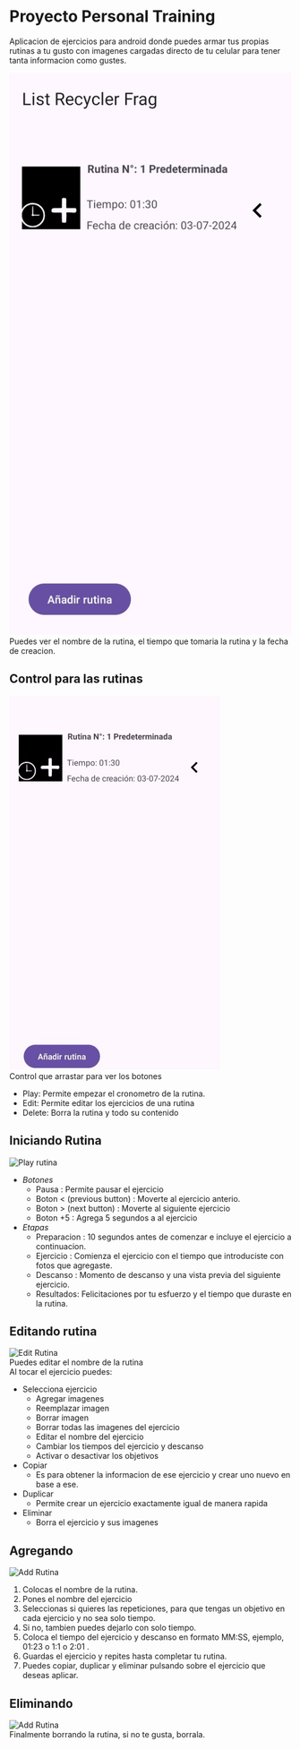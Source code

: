 # Proyecto Personal Training
Aplicacion de ejercicios para android donde puedes armar tus propias rutinas a tu gusto con imagenes cargadas directo de tu celular para tener tanta informacion como gustes.  

![Vista Previa](./github/imagen_previa_app.jpg)  
Puedes ver el nombre de la rutina, el tiempo que tomaria la rutina y la fecha de creacion.  
  
## Control para las rutinas
![SwipeRevealLayout](./github/scrollRutina.gif)  
Control que arrastar para ver los botones  
- Play: Permite empezar el cronometro de la rutina.
- Edit: Permite editar los ejercicios de una rutina
- Delete: Borra la rutina y todo su contenido 

## Iniciando Rutina
![Play rutina](./github/play_rutina.gif) 
- *Botones*
  - Pausa : Permite pausar el ejercicio
  - Boton < (previous button) : Moverte al ejercicio anterio.
  - Boton > (next button) : Moverte al siguiente ejercicio
  - Boton +5 : Agrega 5 segundos a al ejercicio
- *Etapas*
  - Preparacion : 10 segundos antes de comenzar e incluye el ejercicio a continuacion.
  - Ejercicio : Comienza el ejercicio con el tiempo que introduciste con fotos que agregaste.
  - Descanso : Momento de descanso y una vista previa del siguiente ejercicio.
  - Resultados: Felicitaciones por tu esfuerzo y el tiempo que duraste en la rutina.

## Editando rutina
![Edit Rutina](./github/edit_rutina.gif)   
Puedes editar el nombre de la rutina  
Al tocar el ejercicio puedes:  
- Selecciona ejercicio
  - Agregar imagenes
  - Reemplazar imagen
  - Borrar imagen
  - Borrar todas las imagenes del ejercicio
  - Editar el nombre del ejercicio
  - Cambiar los tiempos del ejercicio y descanso
  - Activar o desactivar los objetivos
- Copiar
  - Es para obtener la informacion de ese ejercicio y crear uno nuevo en base a ese.
- Duplicar 
  - Permite crear un ejercicio exactamente igual de manera rapida
- Eliminar
  - Borra el ejercicio y sus imagenes

## Agregando 
![Add Rutina](./github/add_rutina.gif)   
1. Colocas el nombre de la rutina.
2. Pones el nombre del ejercicio
3. Seleccionas si quieres las repeticiones, para que tengas un objetivo en cada ejercicio y no sea solo tiempo.
4. Si no, tambien puedes dejarlo con solo tiempo. 
5. Coloca el tiempo del ejercicio y descanso en formato MM:SS, ejemplo, 01:23 o 1:1 o 2:01 .
6. Guardas el ejercicio y repites hasta completar tu rutina.
7. Puedes copiar, duplicar y eliminar pulsando sobre el ejercicio que deseas aplicar. 

## Eliminando
![Add Rutina](./github/delete_rutina.gif)     
Finalmente borrando la rutina, si no te gusta, borrala.